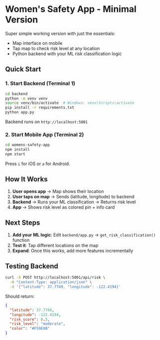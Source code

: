 # Women's Safety App - Minimal Version

Super simple working version with just the essentials:
- Map interface on mobile
- Tap map to check risk level at any location
- Python backend with your ML risk classification logic


## Quick Start

### 1. Start Backend (Terminal 1)

```bash
cd backend
python -m venv venv
source venv/bin/activate  # Windows: venv\Scripts\activate
pip install -r requirements.txt
python app.py
```

Backend runs on `http://localhost:5001`

### 2. Start Mobile App (Terminal 2)

```bash
cd womens-safety-app
npm install
npm start
```

Press `i` for iOS or `a` for Android.

## How It Works

1. **User opens app** → Map shows their location
2. **User taps on map** → Sends (latitude, longitude) to backend
3. **Backend** → Runs your ML classification → Returns risk level
4. **App** → Shows risk level as colored pin + info card

## Next Steps

1. **Add your ML logic**: Edit `backend/app.py` → `get_risk_classification()` function
2. **Test it**: Tap different locations on the map
3. **Expand**: Once this works, add more features incrementally

## Testing Backend

```bash
curl -X POST http://localhost:5001/api/risk \
  -H "Content-Type: application/json" \
  -d '{"latitude": 37.7749, "longitude": -122.4194}'
```

Should return:
```json
{
  "latitude": 37.7749,
  "longitude": -122.4194,
  "risk_score": 0.5,
  "risk_level": "moderate",
  "color": "#F59E0B"
}
```
